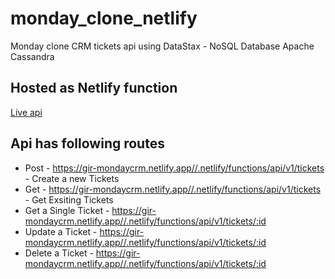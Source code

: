 # monday_clone_netlify
Monday clone CRM tickets api using DataStax - NoSQL Database Apache Cassandra

## Hosted as Netlify function 
[Live api](https://gir-mondaycrm.netlify.app//.netlify/functions/api/v1/tickets)

## Api has following routes
- Post - https://gir-mondaycrm.netlify.app//.netlify/functions/api/v1/tickets  - Create a new Tickets
- Get - https://gir-mondaycrm.netlify.app//.netlify/functions/api/v1/tickets - Get Exsiting Tickets
- Get a Single Ticket - https://gir-mondaycrm.netlify.app//.netlify/functions/api/v1/tickets/:id 
- Update a Ticket - https://gir-mondaycrm.netlify.app//.netlify/functions/api/v1/tickets/:id 
- Delete a Ticket - https://gir-mondaycrm.netlify.app//.netlify/functions/api/v1/tickets/:id 
